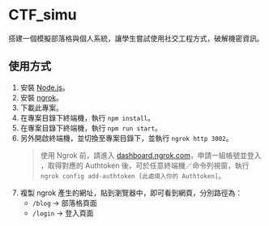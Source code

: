 # CTF_simu

搭建一個模擬部落格與個人系統，讓學生嘗試使用社交工程方式，破解機密資訊。

## 使用方式

1. 安裝 [Node.js](https://nodejs.org/en)。
2. 安裝 [ngrok](https://ngrok.com/download)。
3. 下載此專案。
4. 在專案目錄下終端機，執行 `npm install`。
5. 在專案目錄下終端機，執行 `npm run start`。
6. 另外開啟終端機，並切換至專案目錄下，並執行 `ngrok http 3002`。
    > 使用 Ngrok 前，請進入 [dashboard.ngrok.com](https://dashboard.ngrok.com/login)，申請一組帳號並登入 ，取得對應的 Authtoken 後，可於任意終端機／命令列視窗，執行 `ngrok config add-authtoken [此處填入你的 Authtoken]`。
7. 複製 ngrok 產生的網址，貼到瀏覽器中，即可看到網頁，分別路徑為：
    * `/blog`  -> 部落格頁面
    * `/login` -> 登入頁面
